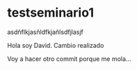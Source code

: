 # testseminario1

asdñflkjasñldfkjañlsdfjlasjf

Hola soy David.
Cambio realizado

Voy a hacer otro commit porque me mola...

